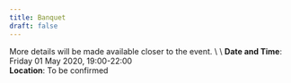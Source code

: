 ```yaml
---
title: Banquet
draft: false
---
```


More details will be made available closer to the event. \ \\
**Date and Time**: Friday 01 May 2020, 19:00-22:00 \
**Location**: To be confirmed
